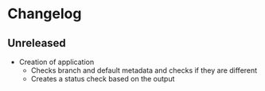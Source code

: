 # Changelog

## Unreleased

- Creation of application
  - Checks branch and default metadata and checks if they are different
  - Creates a status check based on the output

